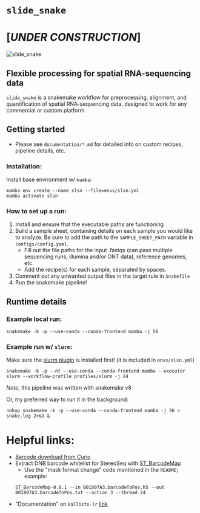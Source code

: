 # `slide_snake`
# [***UNDER CONSTRUCTION***]
![slide_snake](images/slide_snake_logo.png)
## Flexible processing for spatial RNA-sequencing data

`slide_snake` is a snakemake workflow for preprocessing, alignment, and quantification of spatial RNA-sequencing data, designed to work for any commercial or custom platform. 

## Getting started
- Please see `documentation/*.md` for detailed info on custom recipes, pipeline details, etc.

### Installation:
Install base environment w/ `mamba`:
```
mamba env create --name slsn --file=envs/slsn.yml
mamba activate slsn
```

### How to set up a run:
  1. Install and ensure that the executable paths are functioning
  2. Build a sample sheet, containing details on each sample you would like to analyze. Be sure to add the path to the `SAMPLE_SHEET_PATH` variable in `configs/config.yaml`.
      - Fill out the file paths for the input .fastqs (can pass multiple sequencing runs, illumina and/or ONT data), reference genomes, etc. 
      - Add the recipe(s) for each sample, separated by spaces. 
  3. Comment out any unwanted output files in the target rule in `Snakefile`
  4. Run the snakemake pipeline!

## Runtime details
### Example local run:
```
snakemake -k -p --use-conda --conda-frontend mamba -j 56
```

### Example run w/ `slurm`:
Make sure the [slurm plugin](https://snakemake.github.io/snakemake-plugin-catalog/plugins/executor/slurm.html) is installed first! (it is included in `envs/slsn.yml`)
```
snakemake -k -p --nt --use-conda --conda-frontend mamba --executor slurm --workflow-profile profiles/slurm -j 24
```
*Note*, this pipeline was written with snakemake v8

Or, my preferred way to run it in the background:
```
nohup snakemake -k -p --use-conda --conda-frontend mamba -j 36 > snake.log 2>&1 &
```


# Helpful links:
- [Barcode download from Curio](https://curiobioscience.com/support/barcode/)
- Extract DNB barcode whitelist for StereoSeq with [ST_BarcodeMap](https://github.com/STOmics/ST_BarcodeMap) 
  - Use the "mask format change" code mentioned in the `README`; example:
  ```
  ST_BarcodeMap-0.0.1 --in B01807A3.barcodeToPos.h5 --out B01807A3.barcodeToPos.txt --action 3 --thread 24
  ```
- "Documentation" on `kallisto-lr` [link](https://github.com/pachterlab/kallisto/issues/456)